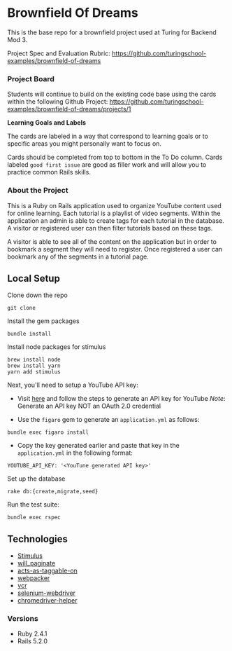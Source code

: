 # Brownfield Of Dreams

This is the base repo for a brownfield project used at Turing for Backend Mod 3.

Project Spec and Evaluation Rubric: https://github.com/turingschool-examples/brownfield-of-dreams

### Project Board

Students will continue to build on the existing code base using the cards within the following Github Project: https://github.com/turingschool-examples/brownfield-of-dreams/projects/1

**Learning Goals and Labels**

The cards are labeled in a way that correspond to learning goals or to specific areas you might personally want to focus on.

Cards should be completed from top to bottom in the To Do column. Cards labeled `good first issue` are good as filler work and will allow you to practice common Rails skills.

### About the Project

This is a Ruby on Rails application used to organize YouTube content used for online learning. Each tutorial is a playlist of video segments. Within the application an admin is able to create tags for each tutorial in the database. A visitor or registered user can then filter tutorials based on these tags.

A visitor is able to see all of the content on the application but in order to bookmark a segment they will need to register. Once registered a user can bookmark any of the segments in a tutorial page.

## Local Setup


Clone down the repo
```
git clone
```

Install the gem packages
```
bundle install
```

Install node packages for stimulus
```
brew install node
brew install yarn
yarn add stimulus
```

Next, you'll need to setup a YouTube API key:
 * Visit [here](https://developers.google.com/youtube/v3/getting-started) and follow the steps to generate an API key for YouTube
 *Note*: Generate an API key NOT an OAuth 2.0 credential

 * Use the `figaro` gem to generate an `application.yml` as follows:
 ```
 bundle exec figaro install
 ```

 * Copy the key generated earlier and paste that key in the `application.yml` in the following format:
 ```
 YOUTUBE_API_KEY: '<YouTune generated API key>'
 ```

Set up the database
```
rake db:{create,migrate,seed}
```

Run the test suite:
```
bundle exec rspec
```

## Technologies
* [Stimulus](https://github.com/stimulusjs/stimulus)
* [will_paginate](https://github.com/mislav/will_paginate)
* [acts-as-taggable-on](https://github.com/mbleigh/acts-as-taggable-on)
* [webpacker](https://github.com/rails/webpacker)
* [vcr](https://github.com/vcr/vcr)
* [selenium-webdriver](https://www.seleniumhq.org/docs/03_webdriver.jsp)
* [chromedriver-helper](http://chromedriver.chromium.org/)

### Versions
* Ruby 2.4.1
* Rails 5.2.0
